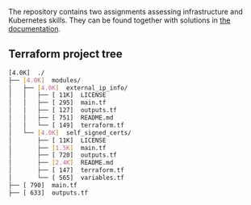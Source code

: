 The repository contains two assignments assessing infrastructure and Kubernetes skills. They can be found together with solutions in [the documentation](https://ujstor.github.io/infra-assignment/).
## Terraform project tree

```bash
[4.0K]  ./
├── [4.0K]  modules/
│   ├── [4.0K]  external_ip_info/
│   │   ├── [ 11K]  LICENSE
│   │   ├── [ 295]  main.tf
│   │   ├── [ 127]  outputs.tf
│   │   ├── [ 751]  README.md
│   │   └── [ 149]  terraform.tf
│   └── [4.0K]  self_signed_certs/
│       ├── [ 11K]  LICENSE
│       ├── [1.5K]  main.tf
│       ├── [ 720]  outputs.tf
│       ├── [2.4K]  README.md
│       ├── [ 147]  terraform.tf
│       └── [ 565]  variables.tf
├── [ 790]  main.tf
├── [ 633]  outputs.tf

```

